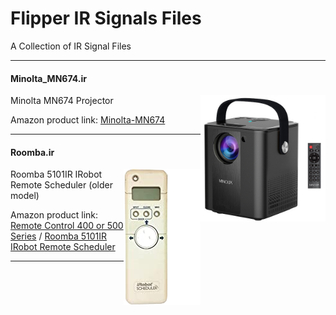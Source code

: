 # Flipper IR Signals Files #

A Collection of IR Signal Files

---

#### Minolta_MN674.ir  ####
<IMG SRC=".Minolta-MN674.jpg" style="float: right;" width=200>

Minolta MN674 Projector

Amazon product link: [Minolta-MN674](https://www.amazon.com/Minolta-MN674/dp/B08WZ3DNL2/)

---

#### Roomba.ir ####
<IMG SRC=".Roomba_5101IR.png" style="float: right;">

Roomba 5101IR IRobot Remote Scheduler (older model)

Amazon product link:  [Remote Control 400 or 500 Series](https://www.amazon.com/Ship-Roomba-Scheduler-Remote-Control/dp/B01693B816/) /  [Roomba 5101IR IRobot Remote Scheduler](https://www.amazon.com/Roomba-5101IR-IRobot-Remote-Scheduler/dp/B000E7DL9Q)

---
